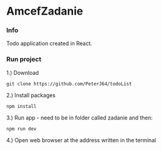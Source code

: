 # AmcefZadanie

### Info
Todo application created in React. 

### Run project

1.) Download

```
git clone https://github.com/PeterJ64/todoList
```
2.) Install packages

```
npm install
```

3.) Run app - need to be in folder called zadanie and then: 

```
npm run dev
```
4.) Open web browser at the address written in the terminal


